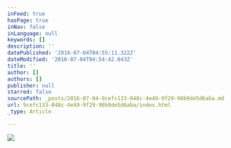 ```yaml
---
inFeed: true
hasPage: true
inNav: false
inLanguage: null
keywords: []
description: ''
datePublished: '2016-07-04T04:55:11.322Z'
dateModified: '2016-07-04T04:54:42.043Z'
title: ''
author: []
authors: []
publisher: null
starred: false
sourcePath: _posts/2016-07-04-9cefc133-048c-4e49-9f29-98b9de5d6aba.md
url: 9cefc133-048c-4e49-9f29-98b9de5d6aba/index.html
_type: Article

---
```

![](https://the-grid-user-content.s3-us-west-2.amazonaws.com/9e7b6c30-58f4-4f4d-b2d0-5449b342c1b8.jpg)